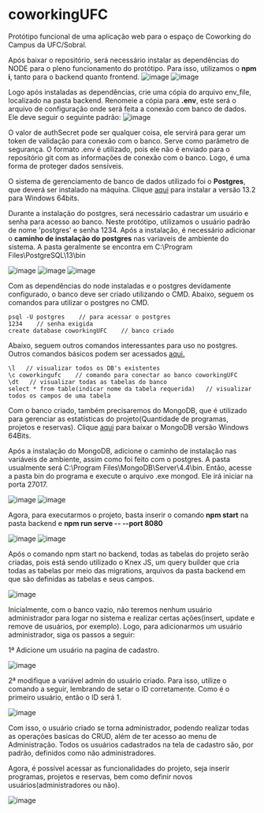 # coworkingUFC
 Protótipo funcional de uma aplicação web para o espaço de Coworking do Campus da UFC/Sobral.
 
 Após baixar o repositório, será necessário instalar as dependências do NODE para o pleno funcionamento do protótipo. Para isso, utilizamos o **npm i**, tanto para o backend quanto frontend.
![image](https://user-images.githubusercontent.com/39319226/114950188-ec94fe80-9e28-11eb-86fd-9dc17c1d2290.png)
![image](https://user-images.githubusercontent.com/39319226/114950417-57463a00-9e29-11eb-8e69-2f5a2155e4bd.png)


Logo após instaladas as dependências, crie uma cópia do arquivo env_file, localizado na pasta backend. Renomeie a cópia para **.env**, este será o arquivo de configuração onde será feita a conexão com banco de dados. Ele deve seguir o seguinte padrão: 
![image](https://user-images.githubusercontent.com/39319226/114959810-26bbcb80-9e3c-11eb-8969-d5aed280f74a.png)

O valor de authSecret pode ser qualquer coisa, ele servirá para gerar um token de validação para conexão com o banco. Serve como parâmetro de segurança. O formato .env é utilizado, pois ele não é enviado para o repositório git com as informações de conexão com o banco. Logo, é uma forma de proteger dados sensíveis.


O sistema de gerenciamento de banco de dados utilizado foi o **Postgres**, que deverá ser instalado na máquina. Clique [aqui](https://www.enterprisedb.com/downloads/postgres-postgresql-downloads) para instalar a versão 13.2 para Windows 64bits.

Durante a instalação do postgres, será necessário cadastrar um usuário e senha para acesso ao banco. Neste protótipo, utilizamos o usuário padrão de nome 'postgres' e senha 1234.
Após a instalação, é necessário adicionar o **caminho de instalação do postgres** nas variaveis de ambiente do sistema. A pasta geralmente se encontra em C:\Program Files\PostgreSQL\13\bin

![image](https://user-images.githubusercontent.com/39319226/114953120-1b61a380-9e2e-11eb-98c0-c3fa7c289a96.png)
![image](https://user-images.githubusercontent.com/39319226/114953075-008f2f00-9e2e-11eb-959b-e885656b73ce.png) 
![image](https://user-images.githubusercontent.com/39319226/114953498-df7b0e00-9e2e-11eb-8b62-a98e81e202dc.png)


Com as dependências do node instaladas e o postgres devidamente configurado, o banco deve ser criado utilizando o CMD. Abaixo, seguem os comandos para utilizar o postgres no CMD.

```
psql -U postgres    // para acessar o postgres
1234    // senha exigida
create database coworkingUFC    // banco criado

```

Abaixo, seguem outros comandos interessantes para uso no postgres. Outros comandos básicos podem ser acessados [aqui.](https://www.postgresqltutorial.com/psql-commands/)

```
\l   // visualizar todos os DB's existentes
\c coworkingufc    // comando para conectar ao banco coworkingUFC
\dt   // visualizar todas as tabelas do banco
select * from table(indicar nome da tabela requerida)   // visualizar todos os campos de uma tabela 

```

Com o banco criado, também precisaremos do MongoDB, que é utilizado para gerenciar as estatísticas do projeto(Quantidade de programas, projetos e reservas). Clique [aqui](https://www.mongodb.com/try/download/community) para baixar o MongoDB versão Windows 64Bits.


Após a instalação do MongoDB, adicione o caminho de instalação nas variáveis de ambiente, assim como foi feito com o postgres. A pasta usualmente será C:\Program Files\MongoDB\Server\4.4\bin. Então, acesse a pasta bin do programa e execute o arquivo .exe mongod. Ele irá iniciar na porta 27017.

![image](https://user-images.githubusercontent.com/39319226/114956208-c83f1f00-9e34-11eb-98d1-2bbe32f12996.png) ![image](https://user-images.githubusercontent.com/39319226/114960131-cf6a2b00-9e3c-11eb-98e0-12e21fe62998.png)


Agora, para executarmos o projeto, basta inserir o comando **npm start** na pasta backend e **npm run serve -- --port 8080**

![image](https://user-images.githubusercontent.com/39319226/114963008-33432280-9e42-11eb-873c-c3c810d158fb.png)
![image](https://user-images.githubusercontent.com/39319226/114963042-3fc77b00-9e42-11eb-9075-81dfe46ace1f.png)


Após o comando npm start no backend, todas as tabelas do projeto serão criadas, pois está sendo utilizado o Knex JS, um query builder que cria todas as tabelas por meio das migrations, arquivos da pasta backend em que são definidas as tabelas e seus campos.

![image](https://user-images.githubusercontent.com/39319226/114964353-eca2f780-9e44-11eb-9abe-e4a4e43b7240.png)



Inicialmente, com o banco vazio, não teremos nenhum usuário administrador para logar no sistema e realizar certas ações(insert, update e remove de usuários, por exemplo). Logo, para adicionarmos um usuário administrador, siga os passos a seguir:

1ª Adicione um usuário na pagina de cadastro. 

![image](https://user-images.githubusercontent.com/39319226/114962315-da26bf00-9e40-11eb-9ff1-95230c92bd9f.png)


2ª modifique a variável admin do usuário criado. Para isso, utilize o comando a seguir, lembrando de setar o ID corretamente. Como é o primeiro usuário, então o ID será 1.

![image](https://user-images.githubusercontent.com/39319226/114962455-165a1f80-9e41-11eb-9c76-f345301c9364.png)


Com isso, o usuário criado se torna administrador, podendo realizar todas as operações basicas do CRUD, além de ter acesso ao menu de Administração. Todos os usuários cadastrados na tela de cadastro são, por padrão, definidos como não administradores.

Agora, é possível acessar as funcionalidades do projeto, seja inserir programas, projetos e reservas, bem como definir novos usuários\(administradores ou não).

![image](https://user-images.githubusercontent.com/39319226/114964007-4951e280-9e44-11eb-8145-72829675ce3a.png)




















 
 







